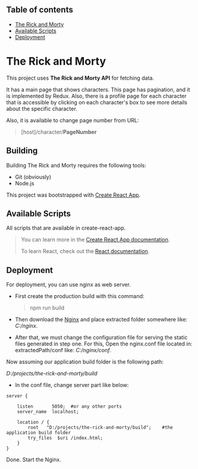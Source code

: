 ## Table of contents

- [The Rick and Morty](#the-rick-and-morty)
- [Available Scripts](#available-scripts)
- [Deployment](#deployment)

# The Rick and Morty

This project uses **The Rick and Morty API** for fetching data.

It has a main page that shows characters. This page has pagination, and it is
implemented by Redux.
Also, there is a profile page for each character that is accessible by clicking
on each character's box to see more details about the specific character.

Also, it is available to change page number from URL:

> [host]/character/**PageNumber**

## Building

Building The Rick and Morty requires the following tools:

- Git (obviously)
- Node.js

This project was bootstrapped with [Create React App](https://github.com/facebook/create-react-app).

## Available Scripts

All scripts that are available in create-react-app.

> You can learn more in the [Create React App documentation](https://facebook.github.io/create-react-app/docs/getting-started).
>
> To learn React, check out the [React documentation](https://reactjs.org/).

## Deployment

For deployment, you can use nginx as web server.

- First create the production build with this command:

  > npm run build

- Then download the [Nginx](https://nginx.org/en/download.html) and place extracted
  folder somewhere like: _C:/nginx_.

- After that, we must change the configuration file for serving the static files
  generated in step one.
  For this, Open the nginx.conf file located in: extractedPath/conf
  like: _C:/nginx/conf_.

Now assuming our application build folder is the following path:

_D:/projects/the-rick-and-morty/build_

- In the conf file, change server part like below:

```text
server {

    listen       5050;  #or any other ports
    server_name  localhost;

    location / {
        root   "D:/projects/the-rick-and-morty/build";    #the application build folder
        try_files  $uri /index.html;
    }
}
```

Done. Start the Nginx.
